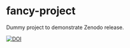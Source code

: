 # fancy-project

Dummy project to demonstrate Zenodo release.

[![DOI](https://sandbox.zenodo.org/badge/399225621.svg)](https://sandbox.zenodo.org/badge/latestdoi/399225621)

